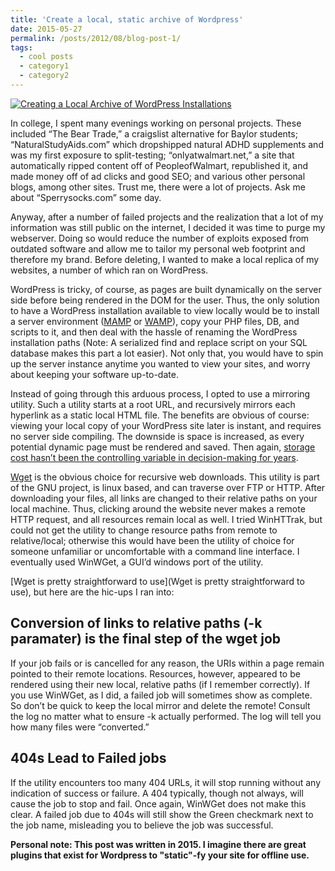 ```yaml
---
title: 'Create a local, static archive of Wordpress'
date: 2015-05-27
permalink: /posts/2012/08/blog-post-1/
tags:
  - cool posts
  - category1
  - category2
---
```

[![Creating a Local Archive of WordPress Installations](https://web.archive.org/web/20170709033425im_/http://www.specificgeneralist.com/wp-content/uploads/2015/05/gnu-e14327646148311.png)](https://web.archive.org/web/20170709033425/http://www.specificgeneralist.com/creating-a-local-archive-of-wordpress-installations/)

In college, I spent many evenings working on personal projects. These included “The Bear Trade,” a craigslist alternative for Baylor students; “NaturalStudyAids.com” which dropshipped natural ADHD supplements and was my first exposure to split-testing; “onlyatwalmart.net,” a site that automatically ripped content off of PeopleofWalmart, republished it, and made money off of ad clicks and good SEO; and various other personal blogs, among other sites. Trust me, there were a lot of projects. Ask me about “Sperrysocks.com” some day.

Anyway, after a number of failed projects and the realization that a lot of my information was still public on the internet, I decided it was time to purge my webserver. Doing so would reduce the number of exploits exposed from outdated software and allow me to tailor my personal web footprint and therefore my brand. Before deleting, I wanted to make a local replica of my websites, a number of which ran on WordPress.

WordPress is tricky, of course, as pages are built dynamically on the server side before being rendered in the DOM for the user. Thus, the only solution to have a WordPress installation available to view locally would be to install a server environment ([MAMP](https://www.mamp.info/en/) or [WAMP](http://www.wampserver.com/en/)), copy your PHP files, DB, and scripts to it, and then deal with the hassle of renaming the WordPress installation paths (Note: A serialized find and replace script on your SQL database makes this part a lot easier). Not only that, you would have to spin up the server instance anytime you wanted to view your sites, and worry about keeping your software up-to-date.

Instead of going through this arduous process, I opted to use a mirroring utility. Such a utility starts at a root URL, and recursively mirrors each hyperlink as a static local HTML file. The benefits are obvious of course: viewing your local copy of your WordPress site later is instant, and requires no server side compiling. The downside is space is increased, as every potential dynamic page must be rendered and saved. Then again, [storage cost hasn’t been the controlling variable in decision-making for years](http://www.mkomo.com/cost-per-gigabyte-update).

[Wget](http://www.gnu.org/software/wget/) is the obvious choice for recursive web downloads. This utility is part of the GNU project, is linux based, and can traverse over FTP or HTTP. After downloading your files, all links are changed to their relative paths on your local machine. Thus, clicking around the website never makes a remote HTTP request, and all resources remain local as well. I tried WinHTTrak, but could not get the utility to change resource paths from remote to relative/local; otherwise this would have been the utility of choice for someone unfamiliar or uncomfortable with a command line interface. I eventually used WinWGet, a GUI’d windows port of the utility.

[Wget is pretty straightforward to use](Wget is pretty straightforward to use), but here are the hic-ups I ran into:

Conversion of links to relative paths (-k paramater) is the final step of the wget job
------
If your job fails or is cancelled for any reason, the URIs within a page remain pointed to their remote locations. Resources, however, appeared to be rendered using their new local, relative paths (if I remember correctly). If you use WinWGet, as I did, a failed job will sometimes show as complete. So don’t be quick to keep the local mirror and delete the remote! Consult the log no matter what to ensure -k actually performed. The log will tell you how many files were “converted.”

404s Lead to Failed jobs
------
If the utility encounters too many 404 URLs, it will stop running without any indication of success or failure. A 404 typically, though not always, will cause the job to stop and fail. Once again, WinWGet does not make this clear. A failed job due to 404s will still show the Green checkmark next to the job name, misleading you to believe the job was successful.

**Personal note: This post was written in 2015. I imagine there are great plugins that exist for Wordpress to "static"-fy your site for offline use.**
